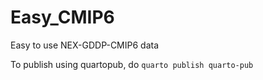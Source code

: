 # Easy_CMIP6
Easy to use NEX-GDDP-CMIP6 data


To publish using quartopub, do `quarto publish quarto-pub`